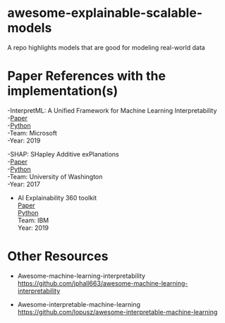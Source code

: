 # awesome-explainable-scalable-models
A repo highlights models that are good for modeling real-world data


# Paper References with the implementation(s)
-InterpretML: A Unified Framework for Machine Learning Interpretability  
 -[Paper](https://arxiv.org/pdf/1909.09223.pdf)  
 -[Python](https://github.com/interpretml/interpret)  
 -Team: Microsoft  
 -Year: 2019  

-SHAP: SHapley Additive exPlanations  
 -[Paper](http://papers.nips.cc/paper/7062-a-unified-approach-to-interpreting-model-predictions.pdf)  
 -[Python](https://github.com/slundberg/shap)  
 -Team: University of Washington  
 -Year: 2017  

* AI Explainability 360 toolkit  
[Paper](https://arxiv.org/pdf/1909.03012.pdf)  
[Python](https://github.com/IBM/AIX360/)  
Team: IBM  
Year: 2019  


# Other Resources
* Awesome-machine-learning-interpretability  
https://github.com/jphall663/awesome-machine-learning-interpretability  

* Awesome-interpretable-machine-learning
https://github.com/lopusz/awesome-interpretable-machine-learning
